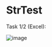 # StrTest

Task 1/2 (Excel):

![image](https://github.com/osliik/StrTest/assets/88826586/82532b1b-aa76-4422-b893-ba30acbfca8f)
